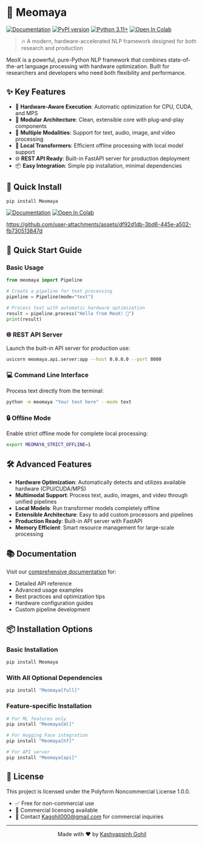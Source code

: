# 🚀 Meomaya

[![Documentation](https://img.shields.io/badge/Docs-Site-blue?logo=github)](https://kashyapsinh-gohil.github.io/MeoMaya-Info/) 
[![PyPI version](https://badge.fury.io/py/Meomaya.svg)](https://badge.fury.io/py/Meomaya)
[![Python 3.11+](https://img.shields.io/badge/python-3.11+-blue.svg)](https://www.python.org/downloads/)
[![Open In Colab](https://colab.research.google.com/assets/colab-badge.svg)](https://colab.research.google.com/drive/1G61wWs2pzCKJ2lyVkrtYVjIq_lBZPFrW?usp=sharing)

> 🔥 A modern, hardware-accelerated NLP framework designed for both research and production

MeoX is a powerful, pure-Python NLP framework that combines state-of-the-art language processing with hardware optimization. Built for researchers and developers who need both flexibility and performance.

## ✨ Key Features

- 🚄 **Hardware-Aware Execution**: Automatic optimization for CPU, CUDA, and MPS
- 🔧 **Modular Architecture**: Clean, extensible core with plug-and-play components
- 🎯 **Multiple Modalities**: Support for text, audio, image, and video processing
- 🤖 **Local Transformers**: Efficient offline processing with local model support
- 🌐 **REST API Ready**: Built-in FastAPI server for production deployment
- 📦 **Easy Integration**: Simple pip installation, minimal dependencies

## 🚀 Quick Install

```bash
pip install Meomaya
```


[![Documentation](https://img.shields.io/badge/Docs-Site-blue?logo=github)](https://kashyapsinh-gohil.github.io/MeoMaya-Info/) 
[![Open In Colab](https://colab.research.google.com/assets/colab-badge.svg)](https://colab.research.google.com/drive/1G61wWs2pzCKJ2lyVkrtYVjIq_lBZPFrW?usp=sharing)


https://github.com/user-attachments/assets/df92d1db-3bd6-445e-a502-fb730513847d

## 🎯 Quick Start Guide

### Basic Usage

```python
from meomaya import Pipeline

# Create a pipeline for text processing
pipeline = Pipeline(mode="text")

# Process text with automatic hardware optimization
result = pipeline.process("Hello from MeoX! 👋")
print(result)
```

### 🌐 REST API Server

Launch the built-in API server for production use:

```bash
uvicorn meomaya.api.server:app --host 0.0.0.0 --port 8000
```

### 💻 Command Line Interface

Process text directly from the terminal:

```bash
python -m meomaya "Your text here" --mode text
```

### 🔒 Offline Mode

Enable strict offline mode for complete local processing:

```bash
export MEOMAYA_STRICT_OFFLINE=1
```

## 🛠 Advanced Features

- **Hardware Optimization**: Automatically detects and utilizes available hardware (CPU/CUDA/MPS)
- **Multimodal Support**: Process text, audio, images, and video through unified pipelines
- **Local Models**: Run transformer models completely offline
- **Extensible Architecture**: Easy to add custom processors and pipelines
- **Production Ready**: Built-in API server with FastAPI
- **Memory Efficient**: Smart resource management for large-scale processing

## 📚 Documentation

Visit our [comprehensive documentation](https://kashyapsinh-gohil.github.io/MeoMaya-Info/) for:
- Detailed API reference
- Advanced usage examples
- Best practices and optimization tips
- Hardware configuration guides
- Custom pipeline development

## 📦 Installation Options

### Basic Installation
```bash
pip install Meomaya
```

### With All Optional Dependencies
```bash
pip install "Meomaya[full]"
```

### Feature-specific Installation
```bash
# For ML features only
pip install "Meomaya[ml]"

# For Hugging Face integration
pip install "Meomaya[hf]"

# For API server
pip install "Meomaya[api]"
```

## 📜 License

This project is licensed under the Polyform Noncommercial License 1.0.0.
- ✅ Free for non-commercial use
- 🤝 Commercial licensing available
- 📧 Contact Kagohil000@gmail.com for commercial inquiries

---
<p align="center">
Made with ❤️ by <a href="https://github.com/KashyapSinh-Gohil">Kashyapsinh Gohil</a>
</p>
